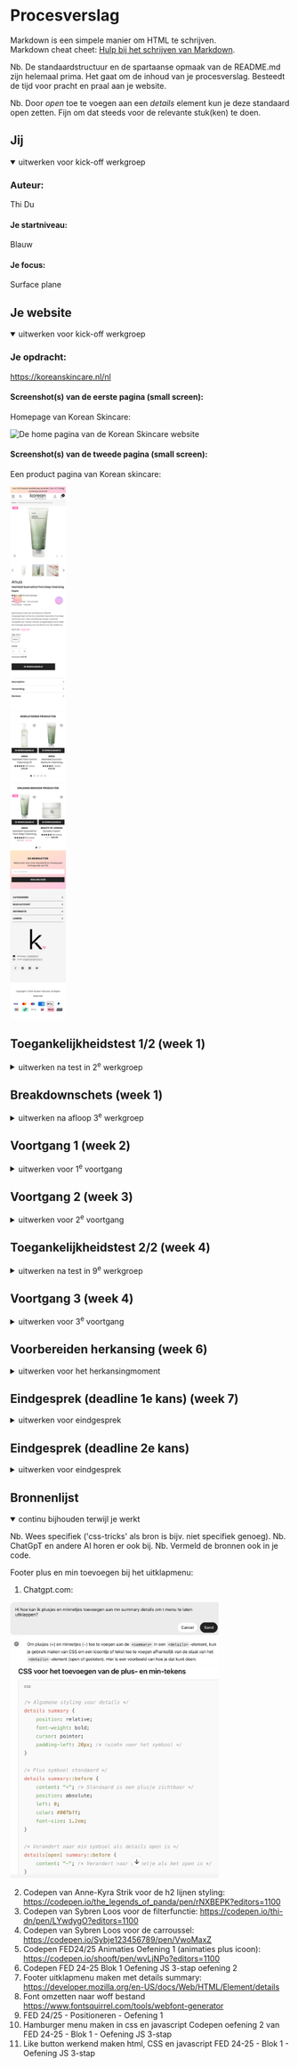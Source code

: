 # Procesverslag
Markdown is een simpele manier om HTML te schrijven.  
Markdown cheat cheet: [Hulp bij het schrijven van Markdown](https://github.com/adam-p/markdown-here/wiki/Markdown-Cheatsheet).

Nb. De standaardstructuur en de spartaanse opmaak van de README.md zijn helemaal prima. Het gaat om de inhoud van je procesverslag. Besteedt de tijd voor pracht en praal aan je website.

Nb. Door *open* toe te voegen aan een *details* element kun je deze standaard open zetten. Fijn om dat steeds voor de relevante stuk(ken) te doen.





## Jij

<details open>
  <summary>uitwerken voor kick-off werkgroep</summary>

  ### Auteur:
  Thi Du

  #### Je startniveau:
  Blauw

  #### Je focus:
  Surface plane
 
</details>





## Je website

<details open>
  <summary>uitwerken voor kick-off werkgroep</summary>

  ### Je opdracht:
  https://koreanskincare.nl/nl

  #### Screenshot(s) van de eerste pagina (small screen): 
  Homepage van Korean Skincare:  

  <img src="readme-images/home-koreanskincare.png" width="100px" alt="De home pagina van de Korean Skincare website">

  #### Screenshot(s) van de tweede pagina (small screen):
  Een product pagina van Korean skincare:

  <img src="readme-images/product-koreanskincare.png" width="100px" alt="De product pagina van de Anua foaming cleanser">
 
</details>



## Toegankelijkheidstest 1/2 (week 1)

<details>
  <summary>uitwerken na test in 2<sup>e</sup> werkgroep</summary>

  ### Bevindingen
  Lijst met je bevindingen die in de test naar voren kwamen:
  - Er wordt netjes aangegeven waar je je bevindt, zoals in de navigatiebalk of in de footer.
  - Ze hebben veel list items gemaakt in de website en voor de titels veel level 3 headings
  - Linkjes bij images, buttons en tekst.
  -  Wanneer je in een toolbar bent waar de producten worden weergegeven leest hij een hele tekst voor wat nogal verwarrend is.

</details>



## Breakdownschets (week 1)

<details>
  <summary>uitwerken na afloop 3<sup>e</sup> werkgroep</summary>

  ### de hele pagina: 

  <img src="readme-images/Korean-Skincare-Home-page1-Breakdownschets.jpg" width="375px" alt="breakdown van de hele pagina">

  ### dynamisch deel (bijv menu): 

  <img src="readme-images/Korean-Skincare-Product-page2-Breakdownschets.jpg" width="375px" alt="breakdown van een dynamisch deel">

</details>




## Voortgang 1 (week 2)

<details>
  <summary>uitwerken voor 1<sup>e</sup> voortgang</summary>

  ### Stand van zaken
  Hier dit ging goed & dit was lastig (neem ook screenshots op van delen van je website en code)

  In deze week ging ik vooral de website bekijken die ik ga namaken en verbeteren (koreanskincare.nl).
  Ik zal gebruik maken van de site extract.pics om de meeste images uit de website te kunnen downloaden, die heb ik vorig jaar ook gebruikt. 

  Homepagina:

Aan het begin van de pagina zie je een carroussel met verschillende posters, ik zie dat er tekst op elke poster en dat is niet gemaakt met html css, ik zal de tekst van de posters eruit moeten editen en zelf met html css verschillende stijlen qua lettertype zoeken en toepassen. 

 <img src="readme-images/Voorbeeld-carroussel-home.png" width="200px" alt="Nav van Korean Skincare site ">

Dit lijkt mij nogal een lastig stukje om te maken omdat het een carroussel is met images en tekst, buttons maar het heeft ook een filter functie en dot buttons onderaan om te navigeren. Wanneer je over een afbeelding hovert verandert hij van plaatje en het heeft een soort inzoom animatie. Ik zal in de komende voortgangsgesprekken hier vragen over stellen en research over doen.

  <img src="readme-images/Voorbeeld-producten-carroussel.png" width="200px" alt="Nav van Korean Skincare site ">

De 5 plaatjes kan ik toepassen met grid, ik heb hierover ook in de lessen geoefendmet grid en zal dit toepassen op mijn site.

 <img src="readme-images/Voorbeeld-grid-images.png" width="200px" alt="Nav van Korean Skincare site ">


  Mijn vragen:
  - Zou ik alles moeten maken van de gekozen pagina's?
  - Hoe zou ik de h2 titels met een streep moeten maken?
  - Hoe zorg je ervoor dat wanneer je over een product plaatje hovered dat die verandert naar een ander product plaatje?

  ### Agenda voor meeting
Diya:
- Hoe maak je de rating?
- Verschillende tabs openen op dezelfde pagina, filter?

Thi:
 - Zou ik alles moeten maken van de gekozen pagina's?
  - Hoe zou ik de h2 titels met een streep moeten maken?
  - Hoe zorg je ervoor dat wanneer je over een product plaatje hovered dat die verandert naar een ander product plaatje?

Giulietta:
- Hoe laat je bubbels komen uit de cursor?
- Kun je nu nog veranderen van focus? van responsive naar surface plane?

Keysha:
- Hoe maak je verschillende tabs die je kunt openen op dezelfde pagina?
- Hoe voeg je een tabel samen in carroussel?

  ### Verslag van meeting
  Hier na afloop snel de uitkomsten van de meeting vastleggen:

  -  Maak verschillende dingen van de pagina, herhalende dingen kan je weglaten.- Met h2::before{}. h2::after{} kun je de strepen maken voor de kopjes/titels.
  - Hover image, transition, opacity- en animatie toevoegen.
  - Zoeken naar bubbels animaties op internet om toe te voegen aan de cursor.
  - Je kunt nog van focus veranderen, wel graag doorgeven.
  - Hover werkt niet op telefoon, alleen met cursor.
  - Grid maken voor je lijst of in je lijst
  - Voor de carroussel kun je de site: gebruiken. (Student assistente keurt het goed)

  We hebben het nagevraagd aan Sanne of we die carroussel konden gebruiken, maar die gebruikt wel een andere javascript library. Dit werd niet goedgekeurd door Sanne dus konden we die carroussel toch niet gebruiken.

</details>



## Voortgang 2 (week 3)

<details>
  <summary>uitwerken voor 2<sup>e</sup> voortgang</summary>

  ### Stand van zaken

 Als eerst wilde ik beginnen aan de navigatie:

<img src="readme-images/Nav-voorbeeld.png" width="200px" alt="Nav van Korean Skincare site ">

Ik verzamelde eerst alle iconen. Daarna ging ik de iconen op de goede grootte maken in css. Toen ging ik met flexbox werken om het naast elkaar te krijgen en te laten centreren. De Logo heb ik als h1 gemaakt. Ik had wel wat moeite met in de juiste volgorde zetten. Doordat ik de logo als h1 heb gemaakt, begint hij als eerst op de pagina maar hij moet in het midden staan van de nav iconen, dus dit was even uitvogelen.

In de les heb ik ook geleerd dat je het met order de volgorde kunt veranderen, dit heb ik toegepast op de iconen en uiteindelijk is het gelukt.

<img src="readme-images/Nav-oplossing.png" width="200px" alt="Nav oplossing css ">

<img src="readme-images/Nav-eigen-site.png" width="400px" alt="Nav op eigen site ">

Daarna ging ik verder met het hamburger menu. Wanneer je op de hamburger menu klikt schuift er een scherm uit met allemaal content waar je naartoe kunt navigeren. Ook zijn er soort filter buttons bovenaan. 

<img src="readme-images/Hamburger-menu-content-voorbeeld.png" width="200px" alt="Voorbeeld van hamburger menu ">

Het hamburger menu heb ik al eerder gemaakt in FED 24-25 Blok 1 Oefening JS 3-stap oefening 2 in de les. Dit heb ik ook meegenomen voor mijn site. Die oefening ging ook wel goed, dus kon ik makkelijk toepassen in mijn site. 

Ik had een probleem dat de andere elementen in. mijn main overlappen met de schuifscherm van de hamburger menu. Dit heb ik in de les nagevraagd aan mijn medestudent Diya, zij heeft geleerd van de studentenassistent dat je het kan fixen door de z-index hoog te zetten bijv hier op 1000. Het probleem is toen opgelost.

<img src="readme-images/Hamburger-menu-content.png" width="200px" alt="Hamburger menu op mijn site">
<img>

Ik heb meer style sheets gemaakt om het zo geordend te houden en makkelijk dingen kan teruginden en aanpassen: 


<img src="readme-images/Meerdere-style.png" width="200px" alt="Meerdere stylesheets">
<img>

Daarnaast vond ik het handig om meerdere mapjes te maken voor images:, zodat ik makkelijker kan vinden waar de images staan om die te benoemen in mijn html code.

<img src="readme-images/Meer-images-folders.png" width="200px" alt="Meerdere image folders">
<img>




  ### Agenda voor meeting
Diya:
- Hoe maak je de carroussel?
- Ik heb wat problemen met nth-of-child, hoe fix ik dit?

Thi:
- Hoe zet ik de navigatie buttons op de juiste plek?
- Hoe zet ik het kruisje helemaal naar rechts?
- Mijn img nav icons die willen niet goed op size hoe fix ik dit?

Giulietta:
- Hoe krijg ik de video goed in de achtergrond?
- Ik heb veen classes en id's, mag dat?
- Hoe maak je de nav sticky?

Keysha:
- Hoe verander je de kleur van een svg?
- Hoe krijg ik de tweede nav balk?
- Waarom is er aan de boven kant van mijn site een kleine pijl te zien?


  ### Verslag van meeting
  hier na afloop snel de uitkomsten van de meeting vastleggen

- Kijk goed wat een link of button moet zijn op de site
- Maak 2 navs, 1 voor hamburger menu en 1 voor de zoekbutton, login, winkelmand etc.
- Gebruik justify-self: end; om de cross te verplaatsen op het einde (staat bij grid oefening 2)
- Svg met filter:invert(1); om wit of zwart te krijgen voor een icoon
- nth-of-type ipv nth of child hij telt dan beter op volgorde.
- Probeer in inspect site met pijltool te kijken of er padding of margin zit om die onnodige witruimtes te verwijderen.
- Haal de classes en ID's eruit, gebruik echt pseudoclasses.

</details>



## Toegankelijkheidstest 2/2 (week 4)

<details>
  <summary>uitwerken na test in 9<sup>e</sup> werkgroep</summary>

  ### Bevindingen
  Lijst met je bevindingen die in de test naar voren kwamen (geef ook aan wat er verbeterd is):

  ### Bevindingen
  Lijst met je bevindingen die in de test naar voren kwamen:
  - Ik heb een h1 toegevoegd dat ook wordt gelezen, de originele website heeft dat niet.
  - Er wordt gelezen welke heading je bent. 
  - De aria labels worden voorgelezen dit maakt het duidelijk wat voor sectie het is en waar.
  - De navigatiebolletjes staan niet nu op de plaatjes in de eerste sectie, maar onder het plaatje. Dit is fijner voor de gebruiker, het overlapt de image niet.
  - Linkjes bij images waar nodig is, ook een beschrijving wordt er gegeven.
  - de buttons worden ook opgelezen.
  - De video kun je laten afspelen op de huidige pagina, op de originele site wordt je meteen gelinked naar een andere pagina.


</details>



## Voortgang 3 (week 4)

<details>
  <summary>uitwerken voor 3<sup>e</sup> voortgang</summary>

  ### Stand van zaken
  Hier dit ging goed & dit was lastig (neem ook screenshots op van delen van je website en code)

  Dit is het voorbeeld van de officiële site van de footer: 

  <img src="readme-images/Uitklapbare-footer-menu-voorbeeld.png" width="300px" alt="Voorbeeld footer uitklap menu">
<img>

Voor de footer heb ik gebruik gemaakt van summary en details Op deze pagina heb ik gelezen hoe je het kan doen. https://developer.mozilla.org/en-US/docs/Web/HTML/Element/details De footer menu moet namelijk worden uitgeklapt. 

Toen ben ik verder gegaan met de styling, want er moet een zwarte lijn onder elke kop en ook een plus/min icoon aan de rechterkant. Ik heb hiervoor hulp gevraagd aan chat gpt.

<img src="readme-images/ChatGPT-uitklapmenu-vraag.png" width="400px" alt="ChatGPT input">
<img>
<img src="readme-images/ChatGPT-uitklapmenu-uitleg.png" width="400px" alt="ChatGPT output uitleg">
<img>
<img src="readme-images/ChatGPT-uitklapmenu-antw.png" width="300px" alt="ChatGPT output code">
<img>

Ik ging daarna verder met de contact details onderaan voor whatsapp en email. Ik heb dat in dezelfde section gemaakt en het list items van gemaakt, zo kan ik het ook met flexbox stylen.

Ik zat daarna wel met het probleem dat de link (a) allemaal een underline krijgen:

<img src="readme-images/footer-uitklapmenu-probleem.png" width="300px" alt="Uitklap menu probleem met underline">
<img>

Dit komt doordat ik het in de code de ul niet specifiek heb genoemd voor alleen de contact detail maar het alle linkjes styled. Ik heb daarom de ul van de footermenu ook gespecificeerd in css. 

<img src="readme-images/details-summary-section-specificeren.png" width="300px" alt="Details  neerzetten in css">
<img>

Ik heb ook een animatie toegevoegd voor de plusjes en minnetjes, ze draaien 360 graden als je eroverheen hovert, dit is een soort trigger voor de gebruikers om het menu uit te klappen. 
Ik heb hiervoor gebruik gemaakt van de oefening die we in de les hadden gedaan: Codepen FED24/25 Animaties Oefening 1.


Nu is de footermenu klaar en ziet het er zo uit:

<img src="readme-images/Footer-menu-gefixed.png" width="300px" alt="De footer problemen gefixt">
<img>

Ik heb een probleem met 2 images van de productmerken. De 2 plaatjes die zien er ingedeukt uit terwijl de andere wel goed op grootte te zien zijn.

<img src="readme-images/Images-brands-probleem.png" width="300px" alt="Probleem met 2 images">
<img>

Dit heb ik opgelost door in de code height: auto te zetten, dit zorgt ervoor dat de hoogte van alle afbeeldingen juist zijn ingesteld.

<img src="readme-images/Brands-oplossing.png" width="300px" alt="Oplossing in de code voor de 2 images">
<img>

Nu is het opgelost en hebben die afbeeldingen ook de juiste grootte gekregen:

<img src="readme-images/Brands-gefixt.png" width="300px" alt="Resultaat van de 2 images">
<img>

### Agenda voor meeting
  samen met je groepje opstellen

  Diya: 
  -  Hoe moet ik de tweede menu toevoegen
  - Hoe moet ik de buttons stijlen
  - Hoe haal ik de achtergrond eruit 

Thi:
- Tekst bij mijn plaatjes mag dat? of alles zelf maken?
- Hoe maak ik de filter tabs in mijn hamburgernav en op mijn pagina's
- De images in mijn collage bewegen mee wanneer je responsive 
- Surface plane, mijn website heeft al veel animaties tellen die mee voor surface plane als ik die namaak of moet ik weer nieuwe toevoegen?

Giulietta:
- Hoe maak ik de producten netjes met prijs button en tekst?
- Hoe laat ik die tekst springen naar beneden?


  ### Verslag van meeting
  hier na afloop snel de uitkomsten van de meeting vastleggen

  - Je mag geen tekst op de plaatjes, je moet ze zelf maken per plaatje. Handig als je goed bent in Photoshop om alle tekst weg te halen.
  - Sybren zal codepen sturen voor de filterfunctie.
  - De animaties die je namaakt van de originele site tellen mee voor de surface plane, zelf kun je altijd wat meer toevoegen om alle 5 dingen van de surfaceplane af te strepen.
  - Gebruik display flex en flex wrap
  - Afbeelding grijze filter over heen-> ::before (even video zoeken)
  - order -1 gebruiken 
</details>

## Voorbereiden herkansing (week 6)

<details>
  <summary>uitwerken voor het herkansingmoment</summary>

  ### Stand van zaken

Om de filter werkend te krijgen heb ik tijdens de 4e voortgangsgesprek hulp gekregen van Sanne. Tijdens het gesprek heeft hij een codepen gemaakt en de stappen uitgelegd. Het zag er veel makkelijker uit dan ik dacht!

Thuis ging ik de filter in mijn site in elkaar zetten en ben ik tegen een aantal obstakels tegengekomen. 

<img src="readme-images/label-padding-werkt-niet.png" width="300px" alt="Probleem met de padding van de label">
<img>

Er zit teveel ruimte aan de onderkant van de button, de tekst zit daardoor niet precies in het midden. In de codepen die Sanne had gemaakt zit hij wel gewoon goed in het midden. Ik heb verschillende manieren geprobeerd en gekeken in mijn code of ik iets heb gedaan bij andere stukken tekst, maar ik zie niet precies waar het door komt. Dit gebeurd nadat ik de "appearance:none;" neerzet, zodat de radiobutton wordt verwijderd. 

Ik heb ook gekeken of het aan mijn font ligt, maar dat is niet zo.. Ook heb ik gevraagd aan CHATGPT of die in mijn code kan kijken waar het aan ligt, maar de suggesties die hij geeft en toe pas in mijn code blijken het niet op te lossen. 

<img src="readme-images/images-niet-zelfde-width.png" width="400px" alt="Probleem met de images die niet dezelfde grootte hebben">
<img>

Uiteindelijk heeft Keysha mij kunnen helpen om dat op te lossen. Ze zei dat je het met height kunt fixen. Met flex kun je het tekst daarna precies in het midden krijgen. 


<img src="readme-images/Oplossing-label-height-code.png" width="300px" alt="Oplossing label height code">
<img>

<img src="readme-images/Resultaat-label-height-oplossing.png" width="300px" alt="Oplossing label height afbeelding">
<img>

Een aantal afbeeldingen zijn heel erg klein (zie linksonder in de afbeelding) en de rest hebben wel dezelfde grootte, ik dacht dat het aan het bestand lag, maar als ik die verwijder dan gaan opeens de andere afbeeldingen kleiner worden. Dus ging ik het bewerken in de css code.

Uiteindelijk heb ik het opgelost door ook de "li" op te noemen dus niet alleen "ul img", maar "ul li img".

<img src="readme-images/images-zelfde-width-oplossing-code.png" width="300px" alt="Code oplossing om dezelfde width te krijgen">
<img>

Uit de les FED 24-25 - Blok 1 - Oefening positioneren heb ik geleerd hoe je tekst kunt positioneren op een plaatje. Dit heb ik toegepast op de button om hem onderaan het plaatje te krijgen en de tekst "nieuw" rechtsboven.

<img src="readme-images/product-plaatje-positionering.png" width="300px" alt="Code oplossing om dezelfde width te krijgen">
<img>

De officiele website heeft de navigatiedots OP de posters staan, wat het onoverzichtelijk en rommelig maakt. Ik wil de navigatiedots onder de posters hebben. 

<img src="readme-images/navigatiedots-fout.png" width="300px" alt="navigatiedots die over de poster staan">
<img>

Als microinteractie heb ik gekozen om de winkelmand knop werkend te krijgen met CSS en javascript. 

Wanneer je op de productpagina bevindt en klikt op 'In Winkelmandje' krijg je rechtboven bij de winkelmand icoon een update te zien van het aantal die je hebt toegevoegd. 

Ook krijg je als feedback een geluidje te horen (geld geluid) dat je het hebt gekocht en de button verandert even van kleur, elke keer wanneer je op die button drukt.

Hiervoor heb ik in javascript gewerkt, ik heb ook mijn oude code bijgepakt die ik had gemaakt voor inleiding programmeren. Die had ongeveer dezelfde werking over de puntentelling en hoe ik geluid moet toevoegen. 

Wel waren mijn oude code voor inleiding programmeren veel variabele gebruikt, dat was omdat ik ze meerdere keren gebruikte in de code, in dit geval is dat niet zo. Alleen de cartCount kan veranderen qua aantal. Voor de rest waren het const. Ik heb ook de opdracht van de les bekeken die het heeft uitgelegd over de punten teller.

<img src="readme-images/mijn-oude-js-code-bron.png" width="300px" alt="">
<img>


Mijn geluid wilde even niet werken, dus na veel proberen heb ik aan chatgpt gevraagd wat er mis is met de code. 

<img src="readme-images/audio-toevoegen-werkt-niet.png" width="300px" alt="">
<img>

Uiteindelijk kwam het doordat ik de button niet goed had aangesproken want verder klopte hij wel, want de audio stond er wel in ik had dat getest met console play audio, direct onder de audio.


<img src="readme-images/audio-toevoegen-werkt-niet.png" width="300px" alt="">
<img>

Om te zorgen dat de button van kleur veranderde als je erop klikte, heb ik zelf de css gemaakt, maar ik vond het nogal lastig om dat in javasript toe te passen, dus heeft chatgpt mij ermee geholpen. 


kleurverandering-button-chatgpt

</details>

</details>

## Eindgesprek (deadline 1e kans) (week 7)

<details>
  <summary>uitwerken voor eindgesprek</summary>

  ### Je uitkomst - karakteristiek screenshots:

  <img src="readme-images/fullscreenshot-home1.png" width="300px" alt="uitomst opdracht 1">

  ### Dit ging goed/Heb ik geleerd (deadline 1e kans): 


  Ik heb veel geleerd tijdens de lessen, ik vond dat de lessen heel erg helpen met het maken van mijn website en er duidelijk word uitgelegd. Ik heb veel oefeningen ook toegepast op mijn site.
  - Ik heb geleerd om het hamburger menu te maken en ook met javascript.
  - Met grid werken voor de poster indeling van de tekst (Dit heb ik met Sanne gemaakt tijdens de laatste les)
  - Met x-overflow scroll de sliders horizontaal te laten scrollen 
  - Details summary gebruiken om een uitklapmenu te maken.
  - Met @keyframe animaties maken op een makkelijke manier

  Ik ben heel tevreden met de footer, ik vind dat het er netjes uitziet en veel lijkt op de originele pagina. Ook vond ik het leuk om te maken vooral de animatie vind ik een leuke toevoeging. 


  ### Dit was lastig/Is niet gelukt (deadline 1e kans):

  Het is mij niet gelukt om alles af te maken voor de deadline. Wel heb ik geprobeerd om zo ver mogelijk te komen. Ik heb mij vooral gefocust op de eerste pagina, want veel dingen komen in de 2e pagina in terug. 

  - De carroussel is ook nog niet gelukt om werkend te krijgen. Ik had met Sanne in de les de navigatie bolletjes op de juiste manier proberen te maken zodat hij naar slide naar elke poster, maar hij gaat alleen naar 1 poster als je erop drukt. Dit wil ik nog fixen. 

  - De filteropties vind ik ook nog moeilijk om voor elkaar te krijgen, ik ga dit nog uitvogelen en hulp vragen aan studentenassistenten. 

  - De filteroptie moet ik ook toepassen op mijn hamburger menu, daarom is die nog niet af. 

  - De tekst op mijn posters moet ik ook nog toevoegen, dit zal ik nog doen.

  - Surface plane onderwerpen heb ik nog niet toegepast, ik was vooral bezig met het namaken van de site. Ik heb wel een animatie toegepast, maar ik weet niet of dat al genoeg is voor 1 onderwerp van de surfaceplane. Wel heb ik al een idee welke dingen ik wil toevoegen, namelijk: 
- [x] Animaties (plusicoon)
- [ ] Werkend filterfunctie
- [ ] Werkend zoekfunctie
- [ ] Style/animate SVG icons
- [ ] Iets met video?

Tijdens het valideren van mijn index pagina, heb ik een error gekregen bij mijn nav 1, ik had blijkbaar geen nav open geplaatst maar wel nav sluit. Dit zal ik later moeten aanpassen, want dit moet ik in css met pseudoclasses weer aangeven aangezien ik 2 navs heb.

  <img src="readme-images/Foutmelding-nav1.png" width="375px" alt="nav 1 foutmelding">

  Wat ik beter kon doen is mijn read-me up to date houden tijdens dat ik bezig ben met coderen, dit heb ik niet gedaan maar pas op laatste moment, waardoor ik veel terug moest zoeken en veel moet schrijven. De meeste dingen staan er nu erin, maar ik wil nog wat uitleg en screenshots toevoegen om het meer compleet te maken.

  Ik ervaarde wat problemen omdat ik later besefte dat de afbeeldingen op de filteropties eigenlijk a'tjes zijn die linken naar een andere pagina. Dit heb ik dus op het einde pas toegepast, want ik dacht dat het heel simpel zou zijn.. en dat er niks zou veranderen.. 

</details>



</details>

## Eindgesprek (deadline 2e kans)

<details>
  <summary>uitwerken voor eindgesprek</summary>

  ### Je uitkomst - karakteristiek screenshots:

  <img src="readme-images/fullscreenshot-home1.png" width="300px" alt="uitomst opdracht 1">


  ### Dit ging goed/Heb ik geleerd (deadline 2e kans): 

  De filteroptie is deze keer wel gelukt om te maken! Sanne had mij tijdens de extra voortgangsgesprek geleerd hoe je het moet maken. Dit was veel makkelijker dan gedacht. Dit kon ik vaak toepassen in mijn site, zoals hamburgermenu en producte filteren. 

  De navigatiedots heb ik ook toegepast op de tweedepagina, om dat te besturen met plaatjes ipv dots.

  Ik heb geleerd hoe je dark/light mode moest gebruiken met custom properties. Diya had mij het ook extra uitgelegd, ik was er namelijk niet tijdens die les. 

  Ik heb ook geleerd om de animaties toe te passen voor de footer uitklapmenu. Ik ben daar erg tevreden over. Aan het begin zag het er lastig uit.

  Ook heb ik microinteracties toegevoegd. Op de tweedepagina kun je op de winkelbutton klikken, de button verandert van kleur, het aantal van de winkelmand icoon in de nav verhoogt met +1 en er komt geld geluid uit.

  Daarnaast heb ik deze surfaceplane elementen toegevoegd (Ik weet niet zeker of alles telt, ik heb er daarom om meer gemaakt)

- [x] Animaties (plusicoon)
- [x] Werkend carroussel
- [x] Werkend filterfunctie
- [x] Werkend form (label, input)
- [x] Knop hartje werkend
- [x] Knop winkelmand microinteractie
- [x] Werkend form (input label)
- [x] Video met geluid


  ### Dit was lastig/Is niet gelukt (deadline 2e kans):

  Het is mij niet gelukt om alles wat ik wilde af te maken, maar alle content die ik wilde staat wel op de pagina's, en heb ik ook een aantal goede werkende dingen uit gekregen!

  - De caroussel werkt, maar de tekst op die posters heb ik nog niet kunnenn doen. Ik had wel al door in  mijn hoofd hoe het moest, verschillende soorten font uitzoeken en toevoegen in mijn css. Ook had ik de grid verdeling al ongeveer. Ik had dat meer op het einde bewaard om die vormgeving te doen, helaas ben ik er toch niet aan toegekomen.

  - Ik wilde ook alle buttons van de nav werkend krijgen, maar daar ben ik helaas ook niet aan toegekomen. Wel weet ik hoe dat moet, zoals het hamburgermenu.

  - Op het eind ging ik de a linkjes toevoegen over de product filter images, waardoor veel dingen gingen verschuiven.. Ik dacht dat het een klein werkje was, maar ik had dat eerder moeten doen.

  - Niet alle alt heb ik een naam gegeven, ik had dat gelijk moeten doen, maar ik dacht dat ik daar wel later tijd voor heb.

  - Ik wilde nog een light/dark mode button plaatsen. Ik heb dat nog niet kunnen doen, maar ik heb wel gekeken op de slides hoe dat zou moeten.

  Wat ik beter kon doen is mijn read-me up to date houden tijdens dat ik bezig ben met coderen, dit heb ik niet gedaan maar pas op laatste moment, waardoor ik veel terug moest zoeken en veel moet schrijven. Ook zou ik de alts gelijk moeten toevoegen bij de images, ook al is het geen leuk werk en denk je dat het makkelijk is om het later toe te voegen..

 </details>


## Bronnenlijst

<details open>
  <summary>continu bijhouden terwijl je werkt</summary>

  Nb. Wees specifiek ('css-tricks' als bron is bijv. niet specifiek genoeg). 
  Nb. ChatGpT en andere AI horen er ook bij.
  Nb. Vermeld de bronnen ook in je code.


Footer plus en min toevoegen bij het uitklapmenu:
  1. Chatgpt.com:

<img src="readme-images/ChatGPT-uitklapmenu-vraag.png" width="375px" alt="uitklapmenu footer vraag ">
<img src="readme-images/ChatGPT-uitklapmenu-uitleg.png" width="375px" alt="uitklapmenu footer vraag ">
<img src="readme-images/ChatGPT-uitklapmenu-antw.png" width="375px" alt="uitklapmenu footer vraag ">

  2. Codepen van Anne-Kyra Strik voor de h2 lijnen styling: https://codepen.io/the_legends_of_panda/pen/rNXBEPK?editors=1100
  3. Codepen van Sybren Loos voor de filterfunctie: https://codepen.io/thi-dn/pen/LYwdygO?editors=1100
  4. Codepen van Sybren Loos voor de carroussel: https://codepen.io/Sybje123456789/pen/VwoMaxZ
  5. Codepen FED24/25 Animaties Oefening 1 (animaties plus icoon): https://codepen.io/shooft/pen/wvLjNPo?editors=1100
  6. Codepen FED 24-25 Blok 1 Oefening JS 3-stap oefening 2 
  7. Footer uitklapmenu maken met details summary: https://developer.mozilla.org/en-US/docs/Web/HTML/Element/details
  8. Font omzetten naar woff bestand https://www.fontsquirrel.com/tools/webfont-generator
  9. FED 24/25 - Positioneren - Oefening 1 
  10. Hamburger menu maken in css en javascript Codepen oefening 2 van FED 24-25 - Blok 1 - Oefening JS 3-stap
  11. Like button werkend maken html, CSS en javascript FED 24-25 - Blok 1 - Oefening JS 3-stap


</details>
